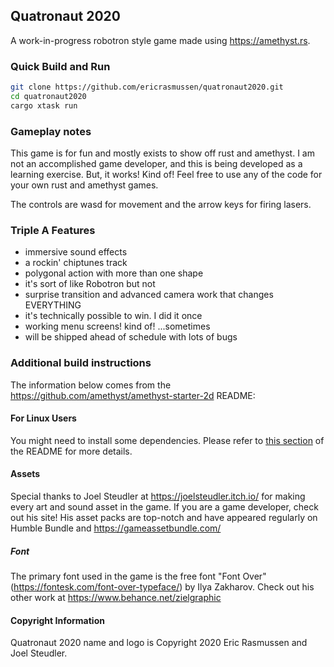 ## Quatronaut 2020

A work-in-progress robotron style game made using https://amethyst.rs.

### Quick Build and Run

```bash
git clone https://github.com/ericrasmussen/quatronaut2020.git
cd quatronaut2020
cargo xtask run
```

### Gameplay notes

This game is for fun and mostly exists to show off rust and amethyst. I am not an
accomplished game developer, and this is being developed as a learning exercise.
But, it works! Kind of! Feel free to use any of the code for your own rust and amethyst
games.

The controls are wasd for movement and the arrow keys for firing lasers.

### Triple A Features

- immersive sound effects
- a rockin' chiptunes track
- polygonal action with more than one shape
- it's sort of like Robotron but not
- surprise transition and advanced camera work that changes EVERYTHING
- it's technically possible to win. I did it once
- working menu screens! kind of! ...sometimes
- will be shipped ahead of schedule with lots of bugs

### Additional build instructions

The information below comes from the https://github.com/amethyst/amethyst-starter-2d README:

#### For Linux Users

You might need to install some dependencies. Please refer to [this section](https://github.com/amethyst/amethyst#dependencies) of the README for more details.

#### Assets

Special thanks to Joel Steudler at https://joelsteudler.itch.io/ for making every art and sound asset in the game. If you
are a game developer, check out his site! His asset packs are top-notch and have appeared regularly on
Humble Bundle and https://gameassetbundle.com/


##### Font

The primary font used in the game is the free font "Font Over" (https://fontesk.com/font-over-typeface/) by Ilya Zakharov.
Check out his other work at https://www.behance.net/zielgraphic


#### Copyright Information

Quatronaut 2020 name and logo is Copyright 2020 Eric Rasmussen and Joel Steudler.
